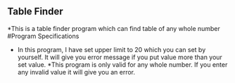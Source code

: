 ## Table Finder
*This is a table finder program which can find table of any whole number
#Program Specifications
* In this program, I have set upper limit to 20 which you can set by yourself. It will give you error message if you put value more than your set value.
*This program is only valid for any whole number. If you enter any invalid value it will give you an error.
